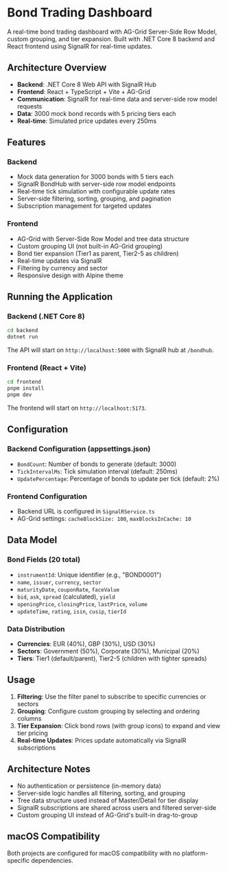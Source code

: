 # Bond Trading Dashboard

A real-time bond trading dashboard with AG-Grid Server-Side Row Model, custom grouping, and tier expansion. Built with .NET Core 8 backend and React frontend using SignalR for real-time updates.

## Architecture Overview

- **Backend**: .NET Core 8 Web API with SignalR Hub
- **Frontend**: React + TypeScript + Vite + AG-Grid
- **Communication**: SignalR for real-time data and server-side row model requests
- **Data**: 3000 mock bond records with 5 pricing tiers each
- **Real-time**: Simulated price updates every 250ms

## Features

### Backend
- Mock data generation for 3000 bonds with 5 tiers each
- SignalR BondHub with server-side row model endpoints
- Real-time tick simulation with configurable update rates
- Server-side filtering, sorting, grouping, and pagination
- Subscription management for targeted updates

### Frontend
- AG-Grid with Server-Side Row Model and tree data structure
- Custom grouping UI (not built-in AG-Grid grouping)
- Bond tier expansion (Tier1 as parent, Tier2-5 as children)
- Real-time updates via SignalR
- Filtering by currency and sector
- Responsive design with Alpine theme

## Running the Application

### Backend (.NET Core 8)
```bash
cd backend
dotnet run
```
The API will start on `http://localhost:5000` with SignalR hub at `/bondhub`.

### Frontend (React + Vite)
```bash
cd frontend
pnpm install
pnpm dev
```
The frontend will start on `http://localhost:5173`.

## Configuration

### Backend Configuration (appsettings.json)
- `BondCount`: Number of bonds to generate (default: 3000)
- `TickIntervalMs`: Tick simulation interval (default: 250ms)
- `UpdatePercentage`: Percentage of bonds to update per tick (default: 2%)

### Frontend Configuration
- Backend URL is configured in `SignalRService.ts`
- AG-Grid settings: `cacheBlockSize: 100`, `maxBlocksInCache: 10`

## Data Model

### Bond Fields (20 total)
- `instrumentId`: Unique identifier (e.g., "BOND0001")
- `name`, `issuer`, `currency`, `sector`
- `maturityDate`, `couponRate`, `faceValue`
- `bid`, `ask`, `spread` (calculated), `yield`
- `openingPrice`, `closingPrice`, `lastPrice`, `volume`
- `updateTime`, `rating`, `isin`, `cusip`, `tierId`

### Data Distribution
- **Currencies**: EUR (40%), GBP (30%), USD (30%)
- **Sectors**: Government (50%), Corporate (30%), Municipal (20%)
- **Tiers**: Tier1 (default/parent), Tier2-5 (children with tighter spreads)

## Usage

1. **Filtering**: Use the filter panel to subscribe to specific currencies or sectors
2. **Grouping**: Configure custom grouping by selecting and ordering columns
3. **Tier Expansion**: Click bond rows (with group icons) to expand and view tier pricing
4. **Real-time Updates**: Prices update automatically via SignalR subscriptions

## Architecture Notes

- No authentication or persistence (in-memory data)
- Server-side logic handles all filtering, sorting, and grouping
- Tree data structure used instead of Master/Detail for tier display
- SignalR subscriptions are shared across users and filtered server-side
- Custom grouping UI instead of AG-Grid's built-in drag-to-group

## macOS Compatibility

Both projects are configured for macOS compatibility with no platform-specific dependencies.